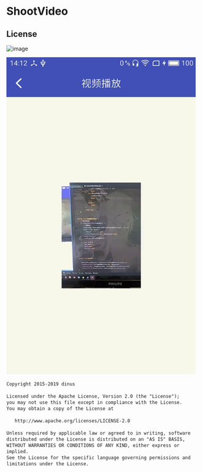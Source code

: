 # ShootVideo


## License ##

![image](https://github.com/Hebin320/ImageSave/blob/master/img/20.gif)


![image](https://github.com/Hebin320/ImageSave/blob/master/img/55.gif)


```
Copyright 2015-2019 dinus

Licensed under the Apache License, Version 2.0 (the "License");
you may not use this file except in compliance with the License.
You may obtain a copy of the License at

   http://www.apache.org/licenses/LICENSE-2.0

Unless required by applicable law or agreed to in writing, software
distributed under the License is distributed on an "AS IS" BASIS,
WITHOUT WARRANTIES OR CONDITIONS OF ANY KIND, either express or implied.
See the License for the specific language governing permissions and
limitations under the License.
```
